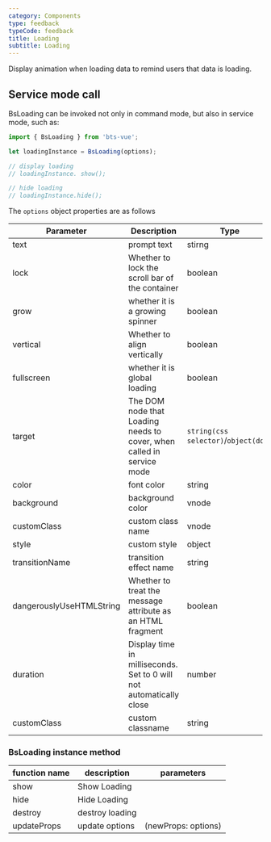 ```yaml
---
category: Components
type: feedback
typeCode: feedback
title: Loading
subtitle: Loading
---
```


Display animation when loading data to remind users that data is loading.

## Service mode call

BsLoading can be invoked not only in command mode, but also in service mode, such as:
```javascript
import { BsLoading } from 'bts-vue';

let loadingInstance = BsLoading(options);

// display loading
// loadingInstance. show();

// hide loading
// loadingInstance.hide();
```

The `options` object properties are as follows

| Parameter | Description | Type | Default |
|---------------------------|----------------------------------|--------------------------------------|-------|
| text | prompt text | stirng | |
| lock | Whether to lock the scroll bar of the container | boolean | true |
| grow | whether it is a growing spinner | boolean | false |
| vertical | Whether to align vertically | boolean | false |
| fullscreen | whether it is global loading | boolean | false |
| target | The DOM node that Loading needs to cover, when called in service mode | `string(css selector)`/`object(dom)` | |
| color | font color | string | |
| background | background color | vnode | |
| customClass | custom class name | vnode | |
| style | custom style | object | {} |
| transitionName | transition effect name | string | fade |
| dangerouslyUseHTMLString | Whether to treat the message attribute as an HTML fragment | boolean | false |
| duration | Display time in milliseconds. Set to 0 will not automatically close | number | 3000 |
| customClass | custom classname | string | |

### BsLoading instance method

| function name | description | parameters |
|--------------|-----------|---------------------|
| show | Show Loading | |
| hide | Hide Loading | |
| destroy | destroy loading | |
| updateProps | update options | (newProps: options) |
